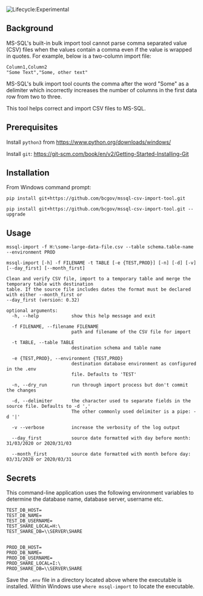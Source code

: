 ![Lifecycle:Experimental](https://img.shields.io/badge/Lifecycle-Experimental-339999)

## Background
MS-SQL's built-in bulk import tool cannot parse comma separated value (CSV) files when the values 
contain a comma even if the value is wrapped in quotes. For example, below is a two-column import file:

```text
Column1,Column2
"Some Text","Some, other text"
```

MS-SQL's bulk import tool counts the comma after the word "Some" as a delimiter which incorrectly increases
the number of columns in the first data row from two to three.

This tool helps correct and import CSV files to MS-SQL.

## Prerequisites
Install `python3` from https://www.python.org/downloads/windows/

Install `git`: https://git-scm.com/book/en/v2/Getting-Started-Installing-Git

## Installation
From Windows command prompt:

`pip install git+https://github.com/bcgov/mssql-csv-import-tool.git`

`pip install git+https://github.com/bcgov/mssql-csv-import-tool.git --upgrade`


## Usage

`mssql-import -f H:\some-large-data-file.csv --table schema.table-name --environment PROD`


```
mssql-import [-h] -f FILENAME -t TABLE [-e {TEST,PROD}] [-n] [-d] [-v] [--day_first] [--month_first]

Clean and verify CSV file, import to a temporary table and merge the temporary table with destination
table. If the source file includes dates the format must be declared with either --month_first or
--day_first (version: 0.32)

optional arguments:
  -h, --help            show this help message and exit

  -f FILENAME, --filename FILENAME
                        path and filename of the CSV file for import
                        
  -t TABLE, --table TABLE
                        destination schema and table name
                        
  -e {TEST,PROD}, --environment {TEST,PROD}
                        destination database environment as configured in the .env
                        file. Defaults to 'TEST'
                        
  -n, --dry_run         run through import process but don't commit the changes
  
  -d, --delimiter       the character used to separate fields in the source file. Defaults to -d ','
                        The other commonly used delimiter is a pipe: -d '|'
  
  -v --verbose          increase the verbosity of the log output
  
  --day_first           source date formatted with day before month: 31/03/2020 or 2020/31/03
  
  --month_first         source date formatted with month before day: 03/31/2020 or 2020/03/31

```


## Secrets
This command-line application uses the following environment variables
to determine the database name, database server, username etc. 

```
TEST_DB_HOST=
TEST_DB_NAME=
TEST_DB_USERNAME=
TEST_SHARE_LOCAL=H:\
TEST_SHARE_DB=\\SERVER\SHARE


PROD_DB_HOST=
PROD_DB_NAME=
PROD_DB_USERNAME=
PROD_SHARE_LOCAL=I:\
PROD_SHARE_DB=\\SERVER\SHARE

```

Save the
`.env` file in a directory located above where the executable is installed. 
Within Windows use `where mssql-import` to locate the executable.
